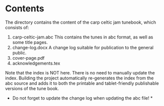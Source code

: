 # Contents

The directory contains the content of the carp celtic jam tunebook, which consists of:
1. carp-celtic-jam.abc  This contains the tunes in abc format, as well as
some title pages.
1. change-log.docx  A change log suitable for publication to the general public.
1. cover-page.pdf
1. acknowledgements.tex

Note that the index is NOT here.  There is no need to manually update the index.  Building the project automatically re-generates the index from the abc source and adds it to both the printable and tablet-friendly publishable versions of the tune book.

* Do not forget to update the change log when updating the abc file! *
